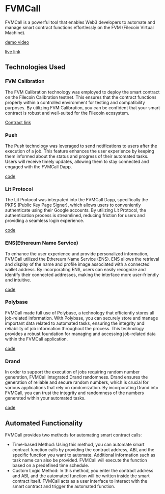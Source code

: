 # FVMCall

FVMCall is a powerful tool that enables Web3 developers to automate and manage smart contract functions effortlessly on the FVM (Filecoin Virtual Machine).

[demo video]()

[live link]()

## Technologies Used

### FVM Calibration

The FVM Calibration technology was employed to deploy the smart contract on the Filecoin Calibration testnet. This ensures that the contract functions properly within a controlled environment for testing and compatibility purposes. By utilizing FVM Calibration, you can be confident that your smart contract is robust and well-suited for the Filecoin ecosystem.

[Contract link](https://calibration.filfox.info/en/address/0xC3F51a90Cb9403107462238f66A0442c372c1796)

### Push

The Push technology was leveraged to send notifications to users after the execution of a job. This feature enhances the user experience by keeping them informed about the status and progress of their automated tasks. Users will receive timely updates, allowing them to stay connected and engaged with the FVMCall Dapp.

[code](https://github.com/VaibhavArora19/hackFS/blob/main/backend/push/index.js)

### Lit Protocol

The Lit Protocol was integrated into the FVMCall Dapp, specifically the PKPS (Public Key Page Signer), which allows users to conveniently authenticate using their Google accounts. By utilizing Lit Protocol, the authentication process is streamlined, reducing friction for users and providing a seamless login experience.

[code](https://github.com/VaibhavArora19/hackFS/blob/main/frontend/components/LIT/LIT.js)

### ENS(Ethereum Name Service)

To enhance the user experience and provide personalized information, FVMCall utilized the Ethereum Name Service (ENS). ENS allows the retrieval and display of the name and profile image associated with a connected wallet address. By incorporating ENS, users can easily recognize and identify their connected addresses, making the interface more user-friendly and intuitive.

[code](https://github.com/VaibhavArora19/hackFS/blob/main/frontend/components/ENS/index.js)

### Polybase

FVMCall made full use of Polybase, a technology that efficiently stores all job-related information. With Polybase, you can securely store and manage important data related to automated tasks, ensuring the integrity and reliability of job information throughout the process. This technology provides a robust foundation for managing and accessing job-related data within the FVMCall application.

[code](https://github.com/VaibhavArora19/hackFS/blob/main/backend/helpers/polybaseQueries.js)

### Drand

In order to support the execution of jobs requiring random number generation, FVMCall integrated Drand randomness. Drand ensures the generation of reliable and secure random numbers, which is crucial for various applications that rely on randomization. By incorporating Drand into FVMCall, you can trust the integrity and randomness of the numbers generated within your automated tasks.

[code](https://github.com/VaibhavArora19/hackFS/blob/main/frontend/components/Drand/index%20.js)


## Automated Functionality

FVMCall provides two methods for automating smart contract calls:

- Time-based Method: Using this method, you can automate smart contract function calls by providing the contract address, ABI, and the specific function you want to automate. Additional information such as task name can also be provided. FVMCall will execute the function based on a predefined time schedule.
- Custom Logic Method: In this method, you enter the contract address and ABI, and the automated function will be written inside the smart contract itself. FVMCall acts as a user interface to interact with the smart contract and trigger the automated function.

